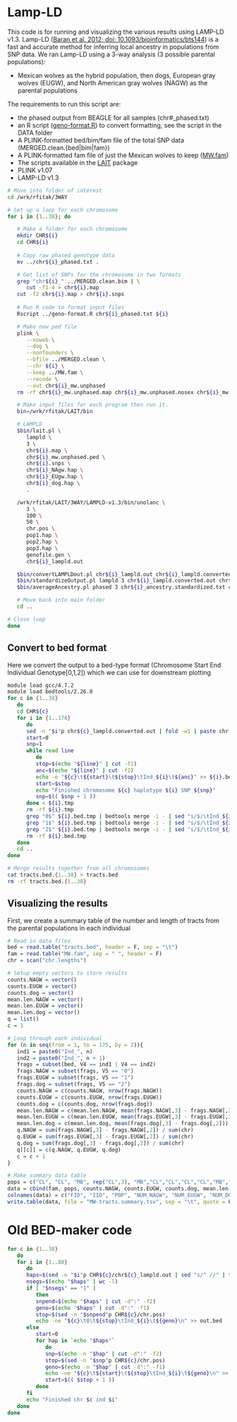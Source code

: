 # Lamp-LD
This code is for running and visualizing the various results using LAMP-LD v1.3.  Lamp-LD ([Baran et al. 2012; doi: 10.1093/bioinformatics/bts144](https://academic.oup.com/bioinformatics/article-lookup/doi/10.1093/bioinformatics/bts144)) is a fast and accurate method for inferring local ancestry in populations from SNP data. We ran Lamp-LD using a 3-way analysis (3 possible parental populations):
- Mexican wolves as the hybrid population, then dogs, European gray wolves (EUGW), and North American gray wolves (NAGW) as the parental populations

The requirements to run this script are:
- the phased output from BEAGLE for all samples (chr\#_phased.txt)
- an R script ([geno-format.R](./Data/geno-format.R)) to convert formatting, see the script in the DATA folder
- A PLINK-formatted bed/bim/fam file of the total SNP data (MERGED.clean.{bed|bim|fam})
- A PLINK-formatted fam file of just the Mexican wolves to keep ([MW.fam](./Data/MW.fam))
- The scripts available in the [LAIT](http://www.pitt.edu/~wec47/lait.html) package
- PLINK v1.07
- LAMP-LD v1.3
```bash
# Move into folder of interest
cd /wrk/rfitak/3WAY

# Set up a loop for each chromosome
for i in {1..38}; do

   # Make a folder for each chromosome
   mkdir CHR${i}
   cd CHR${i}
   
   # Copy raw phased genotype data
   mv ../chr${i}_phased.txt .

   # Get list of SNPs for the chromosome in two formats
   grep "chr${i}_" ../MERGED.clean.bim | \
      cut -f1-4 > chr${i}.map
   cut -f2 chr${i}.map > chr${i}.snps
   
   # Run R code to format input files
   Rscript ../geno-format.R chr${i}_phased.txt ${i}

   # Make new ped file
   plink \
      --noweb \
      --dog \
      --nonfounders \
      --bfile ../MERGED.clean \
      --chr ${i} \
      --keep ../MW.fam \
      --recode \
      --out chr${i}_mw.unphased
   rm -rf chr${i}_mw.unphased.map chr${i}_mw.unphased.nosex chr${i}_mw.unphased.log

   # Make input files for each program then run it.
   bin=/wrk/rfitak/LAIT/bin

   # LAMPLD
   $bin/lait.pl \
      lampld \
      3 \
      chr${i}.map \
      chr${i}_mw.unphased.ped \
      chr${i}.snps \
      chr${i}_NAgw.hap \
      chr${i}_EUgw.hap \
      chr${i}_dog.hap \
      .

   /wrk/rfitak/LAIT/3WAY/LAMPLD-v1.3/bin/unolanc \
      3 \
      100 \
      50 \
      chr.pos \
      pop1.hap \
      pop2.hap \
      pop3.hap \
      genofile.gen \
      chr${i}_lampld.out

   $bin/convertLAMPLDout.pl chr${i}_lampld.out chr${i}_lampld.converted.out
   $bin/standardizeOutput.pl lampld 3 chr${i}_lampld.converted.out chr${i}_ancestry.standardized.txt
   $bin/averageAncestry.pl phased 3 chr${i}_ancestry.standardized.txt chr${i}_avg.ancestry.txt 

   # Move back into main folder
   cd ..

# Close loop
done
```

## Convert to bed format
Here we convert the output to a bed-type format (Chromosome Start End   Individual  Genotype[0,1,2]) which we can use for downstream plotting
```bash
module load gcc/4.7.2
module load bedtools/2.26.0
for c in {1..38}
   do
   cd CHR${c}
   for i in {1..176}
      do
      sed -n "$i"p chr${c}_lampld.converted.out | fold -w1 | paste chr.pos - > ${i}.tmp
      start=0
      snp=1
      while read line
         do
         stop=$(echo "${line}" | cut -f1)
         anc=$(echo "${line}" | cut -f2)
         echo -e "${c}\t${start}\t${stop}\tInd_${i}\t${anc}" >> ${i}.bed.tmp
         start=$stop
         echo "Finished chromosome ${c} haplotype ${i} SNP ${snp}"
         snp=$(( $snp + 1 ))
      done < ${i}.tmp
      rm -rf ${i}.tmp
      grep "0$" ${i}.bed.tmp | bedtools merge -i - | sed "s/$/\tInd_${i}\t0/g" >> ../tracts.bed.${c}
      grep "1$" ${i}.bed.tmp | bedtools merge -i - | sed "s/$/\tInd_${i}\t1/g" >> ../tracts.bed.${c}
      grep "2$" ${i}.bed.tmp | bedtools merge -i - | sed "s/$/\tInd_${i}\t2/g" >> ../tracts.bed.${c}
      rm -rf ${i}.bed.tmp
   done
   cd ..
done

# Merge results together from all chromosomes
cat tracts.bed.{1..38} > tracts.bed
rm -rf tracts.bed.{1..38}
```

## Visualizing the results

First, we create a summary table of the number and length of tracts from the parental populations in each individual
```R
# Read in data files
bed = read.table("tracts.bed", header = F, sep = "\t")
fam = read.table("MW.fam", sep = " ", header = F)
chr = scan("chr.lengths")

# Setup empty vectors to store results
counts.NAGW = vector()
counts.EUGW = vector()
counts.dog = vector()
mean.len.NAGW = vector()
mean.len.EUGW = vector()
mean.len.dog = vector()
q = list()
c = 1

# Loop through each individual
for (n in seq(from = 1, to = 175, by = 2)){
   ind1 = paste0("Ind_", n)
   ind2 = paste0("Ind_", n + 1)
   frags = subset(bed, V4 == ind1 | V4 == ind2)
   frags.NAGW = subset(frags, V5 == "0")
   frags.EUGW = subset(frags, V5 == "1")
   frags.dog = subset(frags, V5 == "2")
   counts.NAGW = c(counts.NAGW, nrow(frags.NAGW))
   counts.EUGW = c(counts.EUGW, nrow(frags.EUGW))
   counts.dog = c(counts.dog, nrow(frags.dog))
   mean.len.NAGW = c(mean.len.NAGW, mean(frags.NAGW[,3] - frags.NAGW[,2]))
   mean.len.EUGW = c(mean.len.EUGW, mean(frags.EUGW[,3] - frags.EUGW[,2]))
   mean.len.dog = c(mean.len.dog, mean(frags.dog[,3] - frags.dog[,2]))
   q.NAGW = sum(frags.NAGW[,3] - frags.NAGW[,2]) / sum(chr)
   q.EUGW = sum(frags.EUGW[,3] - frags.EUGW[,2]) / sum(chr)
   q.dog = sum(frags.dog[,3] - frags.dog[,2]) / sum(chr)
   q[[c]] = c(q.NAGW, q.EUGW, q.dog)
   c = c + 1
}

# Make summary data table
pops = c("CL", "CL", "MB", rep("CL",3), "MB","CL","CL","CL","CL","MB","CL","CL","CL","CL","MB","MB","CL","CL","MB","CL","CL","CL","CL","MB","CL","CL","CL","MB","MB","MB","CL","CL","CL","MB","MB","CL","CL","CL","MB","CL","CL","MB","CL","CL","CL","CL","MB","MB","MB","MB","CL","GR","MB","MB","CL","MB","MB","MB","GR","MB","MB","MB","GR","AG","GR","MB","GR","CL","CL","MB","MB","MB","CL","MB","CL","MB","CL","CL","CL","CL","MB","CL","AG","GR","CL","MB")
data = cbind(fam, pops, counts.NAGW, counts.EUGW, counts.dog, mean.len.NAGW, mean.len.EUGW, mean.len.dog)
colnames(data) = c("FID", "IID", "POP", "NUM_NAGW", "NUM_EUGW", "NUM_DOG", "MEAN_LENGTH_NAGW", "MEAN_LENGTH_EUGW", "MEAN_LENGTH_dog")
write.table(data, file = "MW-tracts.summary.tsv", sep = "\t", quote = F, row.names = F)

```









# Old BED-maker code
```bash
for c in {1..38}
   do
   for i in {1..88}
      do
      haps=$(sed -n "$i"p CHR${c}/chr${c}_lampld.out | sed "s/^ //" | tr " " "\n")
      nsegs=$(echo "$haps" | wc -l)
      if [ "$nsegs" == "1" ]
         then
         snpend=$(echo "$haps" | cut -d":" -f2)
         geno=$(echo "$haps" | cut -d":" -f1)
         stop=$(sed -n "$snpend"p CHR${c}/chr.pos)
         echo -ne "${c}\t0\t${stop}\tInd_${i}\t${geno}\n" >> out.bed
      else
         start=0
         for hap in `echo "$haps"`
            do
            snp=$(echo -n "$hap" | cut -d":" -f2)
            stop=$(sed -n "$snp"p CHR${c}/chr.pos)
            geno=$(echo -n "$hap" | cut -d":" -f1)
            echo -ne "${c}\t${start}\t${stop}\tInd_${i}\t${geno}\n" >> out.bed
            start=$(( $stop + 1 ))
         done
      fi
      echo "Finished chr $c ind $i"
   done
done
```
